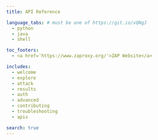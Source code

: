 ```yaml
---
title: API Reference

language_tabs: # must be one of https://git.io/vQNgJ
  - python
  - java
  - shell

toc_footers:
  - <a href='https://www.zaproxy.org/'>ZAP Website</a>

includes:
  - welcome
  - explore
  - attack
  - results
  - auth
  - advanced
  - contributing
  - troubleshooting
  - apis

search: true
---
```



